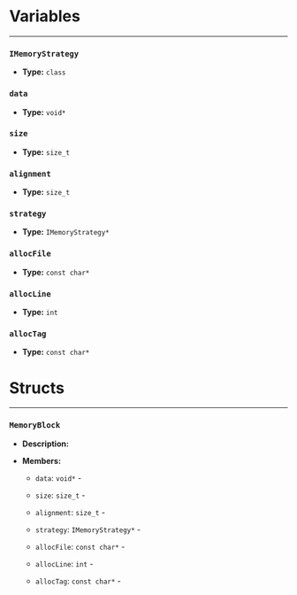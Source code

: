 
# Variables
---

### `IMemoryStrategy`

- **Type:** `class`



### `data`

- **Type:** `void*`



### `size`

- **Type:** `size_t`



### `alignment`

- **Type:** `size_t`



### `strategy`

- **Type:** `IMemoryStrategy*`



### `allocFile`

- **Type:** `const char*`



### `allocLine`

- **Type:** `int`



### `allocTag`

- **Type:** `const char*`




# Structs
---

### `MemoryBlock`

- **Description:** 

- **Members:**

  - `data`: `void*` - 

  - `size`: `size_t` - 

  - `alignment`: `size_t` - 

  - `strategy`: `IMemoryStrategy*` - 

  - `allocFile`: `const char*` - 

  - `allocLine`: `int` - 

  - `allocTag`: `const char*` - 


